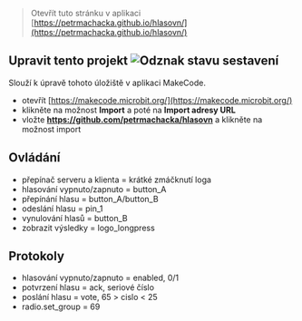 
> Otevřít tuto stránku v aplikaci [https://petrmachacka.github.io/hlasovn/](https://petrmachacka.github.io/hlasovn/)
## Upravit tento projekt ![Odznak stavu sestavení](https://github.com/petrmachacka/hlasovn/workflows/MakeCode/badge.svg)

Slouží k úpravě tohoto úložiště v aplikaci MakeCode.

* otevřít [https://makecode.microbit.org/](https://makecode.microbit.org/)
* klikněte na možnost **Import** a poté na **Import adresy URL**
* vložte **https://github.com/petrmachacka/hlasovn** a klikněte na možnost import

## Ovládání
* přepínač serveru a klienta = krátké zmáčknutí loga
* hlasování vypnuto/zapnuto = button_A
* přepínání hlasu = button_A/button_B
* odeslání hlasu = pin_1
* vynulování hlasů = button_B
* zobrazit výsledky = logo_longpress

## Protokoly
* hlasování vypnuto/zapnuto = enabled, 0/1
* potvrzení hlasu = ack, seriové číslo
* poslání hlasu = vote, 65 > cislo < 25
* radio.set_group = 69
